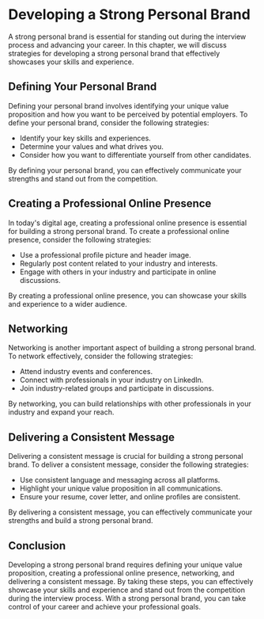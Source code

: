 Developing a Strong Personal Brand
===========================================================================

A strong personal brand is essential for standing out during the interview process and advancing your career. In this chapter, we will discuss strategies for developing a strong personal brand that effectively showcases your skills and experience.

Defining Your Personal Brand
----------------------------

Defining your personal brand involves identifying your unique value proposition and how you want to be perceived by potential employers. To define your personal brand, consider the following strategies:

* Identify your key skills and experiences.
* Determine your values and what drives you.
* Consider how you want to differentiate yourself from other candidates.

By defining your personal brand, you can effectively communicate your strengths and stand out from the competition.

Creating a Professional Online Presence
---------------------------------------

In today's digital age, creating a professional online presence is essential for building a strong personal brand. To create a professional online presence, consider the following strategies:

* Use a professional profile picture and header image.
* Regularly post content related to your industry and interests.
* Engage with others in your industry and participate in online discussions.

By creating a professional online presence, you can showcase your skills and experience to a wider audience.

Networking
----------

Networking is another important aspect of building a strong personal brand. To network effectively, consider the following strategies:

* Attend industry events and conferences.
* Connect with professionals in your industry on LinkedIn.
* Join industry-related groups and participate in discussions.

By networking, you can build relationships with other professionals in your industry and expand your reach.

Delivering a Consistent Message
-------------------------------

Delivering a consistent message is crucial for building a strong personal brand. To deliver a consistent message, consider the following strategies:

* Use consistent language and messaging across all platforms.
* Highlight your unique value proposition in all communications.
* Ensure your resume, cover letter, and online profiles are consistent.

By delivering a consistent message, you can effectively communicate your strengths and build a strong personal brand.

Conclusion
----------

Developing a strong personal brand requires defining your unique value proposition, creating a professional online presence, networking, and delivering a consistent message. By taking these steps, you can effectively showcase your skills and experience and stand out from the competition during the interview process. With a strong personal brand, you can take control of your career and achieve your professional goals.

